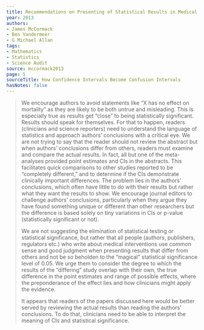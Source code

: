 ```yaml
---
title: Recommendations on Presenting of Statistical Results in Medical Literature
year: 2013
authors:
- James McCormack
- Ben Vandermeer
- G Michael Allan
tags:
- Mathematics
- Statistics
- Science Audit
source: mccormack2013
page: 5
sourceTitle: How Confidence Intervals Become Confusion Intervals
hasNotes: false
---
```


> We encourage authors to avoid statements like “X has no effect on mortality” as they are likely
>   to be both untrue and misleading.
> This is especially true as results get “close” to being statistically significant.
> Results should speak for themselves.
> For that to happen, readers (clinicians and science reporters) need to understand the language of statistics
>   and approach authors’ conclusions with a critical eye.
> We are not trying to say that the reader should not review the abstract
>   but when authors’ conclusions differ from others, readers must examine and compare the actual results.
> In fact, all but one of the meta-analyses provided point estimates and CIs in the abstracts.
> This facilitates quick comparisons to other studies reported to be “completely different,”
>   and to determine if the CIs demonstrate clinically important differences.
> The problem lies in the authors’ conclusions, which often have little to do with their results
>   but rather what they want the results to show.
> We encourage journal editors to challenge authors’ conclusions,
>   particularly when they argue they have found something unique or different than other researchers
>   but the difference is based solely on tiny variations in CIs or p-value (statistically significant or not).
>
> We are not suggesting the elimination of statistical testing or statistical significance,
>   but rather that all people (authors, publishers, regulators etc.)
>   who write about medical interventions use common sense and good judgment when presenting results
>   that differ from others and not be so beholden to the “magical” statistical significance level of 0.05.
> We urge them to consider the degree to which the results of the “differing” study overlap with their own,
>   the true difference in the point estimates and range of possible effects,
>   where the preponderance of the effect lies and how clinicians might apply the evidence.
>
> It appears that readers of the papers discussed here would be better served by reviewing the actual results
>   than reading the authors’ conclusions.
> To do that, clinicians need to be able to interpret the meaning of CIs and statistical significance.

